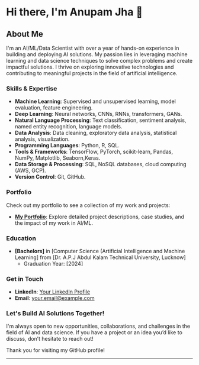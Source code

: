 # Hi there, I'm Anupam Jha 👋

## About Me

I'm an AI/ML/Data Scientist with over a year of hands-on experience in building and deploying AI solutions. My passion lies in leveraging machine learning and data science techniques to solve complex problems and create impactful solutions. I thrive on exploring innovative technologies and contributing to meaningful projects in the field of artificial intelligence.

### Skills & Expertise

- **Machine Learning**: Supervised and unsupervised learning, model evaluation, feature engineering.
- **Deep Learning**: Neural networks, CNNs, RNNs, transformers, GANs.
- **Natural Language Processing**: Text classification, sentiment analysis, named entity recognition, language models.
- **Data Analysis**: Data cleaning, exploratory data analysis, statistical analysis, visualization.
- **Programming Languages**: Python, R, SQL.
- **Tools & Frameworks**: TensorFlow, PyTorch, scikit-learn, Pandas, NumPy, Matplotlib, Seaborn,Keras.
- **Data Storage & Processing**: SQL, NoSQL databases, cloud computing (AWS, GCP).
- **Version Control**: Git, GitHub.

### Portfolio

Check out my portfolio to see a collection of my work and projects:

- **[My Portfolio]((https://anupam137.github.io/Anupamjha.github.io/))**: Explore detailed project descriptions, case studies, and the impact of my work in AI/ML.

### Education

- **[Bachelors]** in [Computer Science (Artificial Intelligence and Machine Learning] from [Dr. A.P.J Abdul Kalam Technical University, Lucknow]
  - Graduation Year: [2024]

### Get in Touch

- **LinkedIn**: [Your LinkedIn Profile]((https://www.linkedin.com/in/anupam-jha-14a607210/))
- **Email**: [your.email@example.com](mailto:jhaanupam444@gmail.com)

### Let's Build AI Solutions Together!

I'm always open to new opportunities, collaborations, and challenges in the field of AI and data science. If you have a project or an idea you’d like to discuss, don’t hesitate to reach out!

Thank you for visiting my GitHub profile!

---


